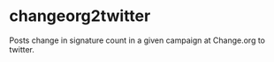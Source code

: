 changeorg2twitter
=================

Posts change in signature count in a given campaign at Change.org to twitter.